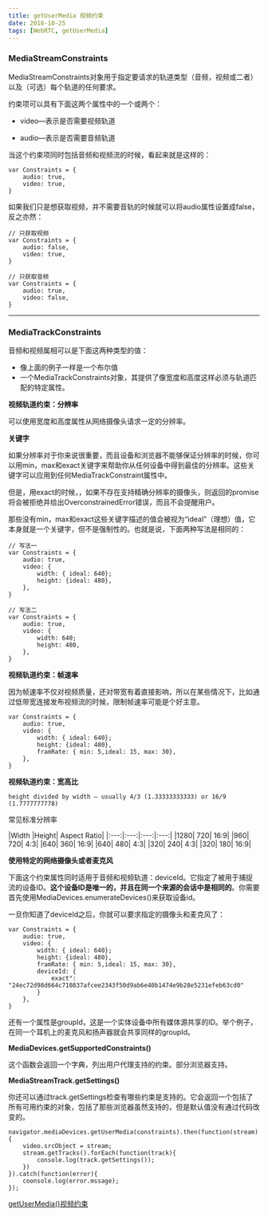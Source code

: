 ```yaml
---
title: getUserMedia 视频约束
date: 2018-10-25
tags: [WebRTC, getUserMedia] 
---
```



### **MediaStreamConstraints**

MediaStreamConstraints对象用于指定要请求的轨道类型（音频，视频或二者）以及（可选）每个轨道的任何要求。

约束项可以具有下面这两个属性中的一个或两个：

- video—表示是否需要视频轨道

- audio—表示是否需要音频轨道

当这个约束项同时包括音频和视频流的时候，看起来就是这样的：

```
var Constraints = {
    audio: true,
    video: true,
}
```

<!--more-->

如果我们只是想获取视频，并不需要音轨的时候就可以将audio属性设置成false，反之亦然：

```
// 只获取视频
var Constraints = {
    audio: false,
    video: true,
}

// 只获取音频
var Constraints = {
    audio: true,
    video: false,
}
```

---

### **MediaTrackConstraints**

音频和视频属相可以是下面这两种类型的值：

- 像上面的例子一样是一个布尔值
- 一个MediaTrackConstraints对象，其提供了像宽度和高度这样必须与轨道匹配的特定属性。


**视频轨道约束：分辨率**

可以使用宽度和高度属性从网络摄像头请求一定的分辨率。

**关键字**

如果分辨率对于你来说很重要，而且设备和浏览器不能够保证分辨率的时候，你可以用min，max和exact关键字来帮助你从任何设备中得到最佳的分辨率。这些关键字可以应用到任何MediaTrackConstraint属性中。

但是，用exact的时候，，如果不存在支持精确分辨率的摄像头，则返回的promise将会被拒绝并给出OverconstrainedError错误，而且不会提醒用户。

那些没有min，max和exact这些关键字描述的值会被视为“ideal”（理想）值，它本身就是一个关键字，但不是强制性的。也就是说，下面两种写法是相同的：

```
// 写法一
var Constraints = {
    audio: true,
    video: {
        width: { ideal: 640};
        height: {ideal: 480},
    },
}

// 写法二
var Constraints = {
    audio: true,
    video: {
        width: 640;
        height: 480,
    },
}
```


**视频轨道约束：帧速率**

因为帧速率不仅对视频质量，还对带宽有着直接影响，所以在某些情况下，比如通过低带宽连接发布视频流的时候，限制帧速率可能是个好主意。

```
var Constraints = {
    audio: true,
    video: {
        width: { ideal: 640};
        height: {ideal: 480},
        framRate: { min: 5,ideal: 15, max: 30},
    },
}
```

**视频轨道约束：宽高比**

```
height divided by width – usually 4/3 (1.33333333333) or 16/9 (1.7777777778)
```

常见标准分辨率

|Width |Height|	Aspect Ratio|
|:---:|:---:|:---:|:---:|
|1280|	720|    16:9|
|960|	720|	4:3|
|640|	360|    16:9|
|640|	480|	4:3|
|320|	240|	4:3|
|320|	180|	16:9|


**使用特定的网络摄像头或者麦克风**

下面这个约束属性同时适用于音频和视频轨道：deviceId。它指定了被用于捕捉流的设备ID。**这个设备ID是唯一的，并且在同一个来源的会话中是相同的**。你需要首先使用MediaDevices.enumerateDevices()来获取设备id。

一旦你知道了deviceId之后，你就可以要求指定的摄像头和麦克风了：
```
var Constraints = {
    audio: true,
    video: {
        width: { ideal: 640};
        height: {ideal: 480},
        framRate: { min: 5,ideal: 15, max: 30},
        deviceId: {
            exact": "24ec72d98d664c710837afcee2343f50d9ab6e40b1474e9b28e5231efeb63cd0"
        }
    },
}
```

还有一个属性是groupId，这是一个实体设备中所有媒体源共享的ID。举个例子，在同一个耳机上的麦克风和扬声器就会共享同样的groupId。

**MediaDevices.getSupportedConstraints()**

这个函数会返回一个字典，列出用户代理支持的约束。部分浏览器支持。

**MediaStreamTrack.getSettings()**

你还可以通过track.getSettings检查有哪些约束是支持的。它会返回一个包括了所有可用约束的对象，包括了那些浏览器虽然支持的，但是默认值没有通过代码改变的。

```
navigator.mediaDevices.getUserMedia(constraints).then(function(stream){
    video.srcObject = stream;
    stream.getTracks().forEach(function(track){
        console.log(track.getSettings());
    })
}).catch(function(error){
    coonsole.log(error.mssage);
});
```

[getUserMedia()视频约束](http://webrtc.org.cn/getusermedia-video-constraints/)











